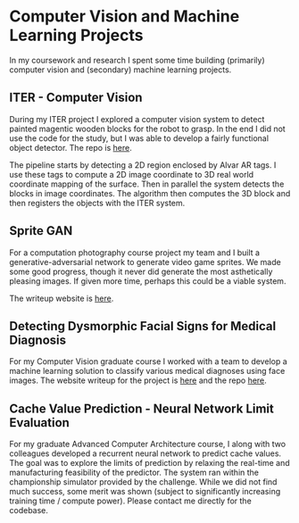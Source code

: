 # Computer Vision and Machine Learning Projects
In my coursework and research I spent some time building (primarily) computer vision and (secondary) machine learning projects.


## ITER - Computer Vision
During my ITER project I explored a computer vision system to detect painted magentic wooden blocks for the robot to grasp. In the end I did not use the code for the study, but I was able to develop a fairly functional object detector. The repo is [here](https://curthenrichs.github.io/CS534-Term-Project-Website/).

The pipeline starts by detecting a 2D region enclosed by Alvar AR tags. I use these tags to compute a 2D image coordinate to 3D real world coordinate mapping of the surface. Then in parallel the system detects the blocks in image coordinates. The algorithm then computes the 3D block and then registers the objects with the ITER system.

## Sprite GAN
For a computation photography course project my team and I built a generative-adversarial network to generate video game sprites.
We made some good progress, though it never did generate the most asthetically pleasing images. If given more time, perhaps this
could be a viable system.

The writeup website is [here](https://curthenrichs.github.io/CS534-Term-Project-Website/).

## Detecting Dysmorphic Facial Signs for Medical Diagnosis
For my Computer Vision graduate course I worked with a team to develop a machine learning
solution to classify various medical diagnoses using face images. The website writeup for the project is [here](https://sites.google.com/a/wisc.edu/detecting-dysmorphic-facial-signs-for-medical-diagnosis/introduction) and the repo [here](https://github.com/nikita0905/Detecting-dysmorphic-facial-signs-for-medical-diagnosis).

## Cache Value Prediction - Neural Network Limit Evaluation
For my graduate Advanced Computer Architecture course, I along with two colleagues developed a recurrent neural network to predict cache values. The goal was to explore the limits of prediction by relaxing the real-time and manufacturing feasibility of the predictor. The system ran within the championship simulator provided by the challenge. While we did not find much success, some merit was shown (subject to significantly increasing training time / compute power). Please contact me directly for the codebase.
